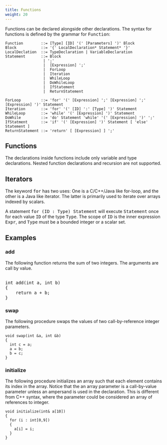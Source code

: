 ```yaml
---
title: Functions
weight: 20
---
```


Functions can be declared alongside other declarations. The syntax for functions is defined by the grammar for <tt>Function</tt>:

``` EBNF
Function        ::= [Type] [ID] '(' [Parameters] ')' Block 
Block           ::= '{' LocalDeclaration* Statement* '}'
LocalDeclation  ::= TypeDeclaration | VariableDeclaration
Statement       ::= Block
                 | ';'
                 |  [Expression] ';'
                 |  ForLoop
                 |  Iteration
                 |  WhileLoop 
                 |  DoWhileLoop 
                 |  IfStatement 
                 |  ReturnStatement

ForLoop	        ::= 'for' '(' [Expression] ';' [Expression] ';' [Expression] ')' Statement 
Iteration       ::= 'for' '(' [ID] ':' [Type] ')' Statement
WhileLoop       ::= 'while' '(' [Expression] ')' Statement
DoWhile         ::= 'do' Statement 'while' '(' [Expression] ')' ';'
IfStatment      ::= 'if' '(' [Expression] ')' Statement [ 'else' Statement ]
ReturnStatement ::= 'return' [ [Expression] ] ';'
```

## Functions

The declarations inside functions include only variable and type declarations. Nested function declarations and recursion are not supported.

## Iterators

The keyword <tt>for</tt> has two uses: One is a C/C++/Java like for-loop, and the other is a Java like iterator. The latter is primarily used to iterate over arrays indexed by scalars.

A statement <tt>for (ID : Type) Statement</tt> will execute <tt>Statement</tt> once for each value <tt>ID</tt> of the type <tt>Type</tt>. The scope of <tt>ID</tt> is the inner expression <tt>Expr</tt>, and <tt>Type</tt> must be a bounded integer or a scalar set.

## Examples

### add

The following function returns the sum of two integers. The arguments are call by value.

<pre> 
int add(int a, int b)
{
    return a + b; 
}
</pre>

### swap

The following procedure swaps the values of two call-by-reference integer parameters.

```
void swap(int &a, int &b) 
{
  int c = a;
  a = b;
  b = c;
}
```

### initialize

The following procedure initializes an array such that each element contains its index in the array. Notice that the an array parameter is a call-by-value parameter unless an ampersand is used in the declaration. This is different from C++ syntax, where the parameter could be considered an array of references to integer.

```
void initialize(int& a[10])
{
  for (i : int[0,9]) 
  {
    a[i] = i;
  }
}
```
